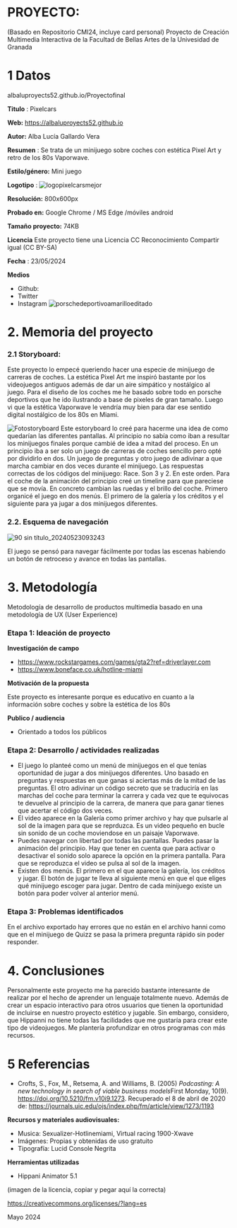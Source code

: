 # PROYECTO: 

(Basado en Repositorio CMI24, incluye card personal)
Proyecto de Creación Multimedia Interactiva de la  Facultad de Bellas Artes de la Univesidad de Granada



# 1 Datos 

albaluproyects52.github.io/Proyectofinal

**Titulo** : Pixelcars 

**Web:**   https://albaluproyects52.github.io

**Autor:**  Alba Lucía Gallardo Vera

**Resumen** : Se trata de un minijuego sobre coches con estética Pixel Art y retro de los 80s Vaporwave. 

**Estilo/género:**  Mini juego

**Logotipo** : ![logopixelcarsmejor](https://github.com/albaluproyects52/albaluproyects52.github.io/assets/170507196/7a2c520e-7d46-47cc-aa73-533ee16a3b1f)


**Resolución:** 800x600px 

**Probado en:**   Google Chrome / MS Edge /móviles android 

**Tamaño proyecto:** 74KB

**Licencia** Este proyecto tiene una Licencia CC Reconocimiento Compartir igual (CC BY-SA)

**Fecha** : 23/05/2024

**Medios** 

- Github:
- Twitter
- Instagram
![porschedeportivoamarilloeditado](https://github.com/albaluproyects52/albaluproyects52.github.io/assets/170507196/5f4a626d-a615-44ff-8f9f-a1a1c2c7a5b5)


# 2. Memoria del proyecto 

### 2.1 Storyboard: 
Este proyecto lo empecé queriendo hacer una especie de minijuego de carreras de coches. La estética Pixel Art me inspiró bastante por los videojuegos antiguos además de dar un aire simpático y nostálgico al juego. Para el diseño de los coches me he basado sobre todo en porsche deportivos que he ido ilustrando a base de pixeles de gran tamaño. Luego vi que la estética Vaporwave le vendría muy bien para dar ese sentido digital nostálgico de los 80s en Miami. 

![Fotostoryboard](https://github.com/albaluproyects52/albaluproyects52.github.io/assets/170507196/7ebcd249-30b0-4145-aed7-a69ddbc3858b)
Este estoryboard lo creé para hacerme una idea de como quedarían las diferentes pantallas. Al principio no sabía como iban a resultar los minijuegos finales porque cambié de idea a mitad del proceso. En un principio iba a ser solo un juego de carreras de coches sencillo pero opté por dividirlo en dos. Un juego de preguntas y otro juego de adivinar a que marcha cambiar en dos veces durante el minijuego. Las respuestas correctas de los códigos del minijuego: Race. Son 3 y 2. En este orden.
Para el coche de la animación del principio creé un timeline para que pareciese que se movía. En concreto cambian las ruedas y el brillo del coche.
Primero organicé el juego en dos menús. El primero de la galería y los créditos y el siguiente para ya jugar a dos minijuegos diferentes. 



### 2.2. Esquema de navegación 

![90 sin título_20240523093243](https://github.com/albaluproyects52/albaluproyects52.github.io/assets/170507196/e12f57fa-a520-47c1-87c4-04687d4eab8d)

El juego se pensó para navegar fácilmente por todas las escenas habiendo un botón de retroceso y avance en todas las pantallas. 







# 3. Metodología

Metodología de desarrollo de productos multimedia basado en una metodología de UX (User Experience)



### Etapa 1: Ideación de proyecto

**Investigación de campo** 

- https://www.rockstargames.com/games/gta2?ref=driverlayer.com
- https://www.boneface.co.uk/hotline-miami
  



**Motivación de la propuesta** 

Este  proyecto es interesante porque es educativo en cuanto a la información sobre coches y sobre la estética de los 80s



**Publico / audiencia**

- Orientado a todos los públicos





### Etapa 2: Desarrollo / actividades realizadas


- El juego lo planteé como un menú de minijuegos en el que tenías oportunidad de jugar a dos minijuegos diferentes. Uno basado en preguntas y respuestas en que ganas si aciertas más de la mitad de las preguntas. El otro adivinar un código secreto que se traduciría en las marchas del coche para terminar la carrera y cada vez que te equivocas te devuelve al principio de la carrera, de manera que para ganar tienes que acertar el código dos veces.
- El video aparece en la Galería como primer archivo y hay que pulsarle al sol de la imagen para que se reprduzca. Es un video pequeño en bucle sin sonido de un coche moviendose en un paisaje Vaporwave.
- Puedes navegar con libertad por todas las pantallas. Puedes pasar la animación del principio. Hay que tener en cuenta que para activar o desactivar el sonido solo aparece la opción en la primera pantalla. Para que se reproduzca el video se pulsa al sol de la imagen.
- Existen dos menús. El primero en el que aparece la galería, los créditos y jugar. El botón de jugar te lleva al siguiente menú en que el que eliges qué minijuego escoger para jugar. Dentro de cada minijuego existe un botón para poder volver al anterior menú.




### Etapa 3: Problemas identificados

En el archivo exportado hay errores que no están en el archivo hanni como que en el minijuego de Quizz se pasa la primera pregunta rápido sin poder responder.



# 4. Conclusiones 

Personalmente este proyecto me ha parecido bastante interesante de realizar por el hecho de aprender un lenguaje totalmente nuevo. Además de crear un espacio interactivo para otros usuarios que tienen la oportunidad de incluirse en nuestro proyecto estético y jugable. Sin embargo, considero, que Hippanni no tiene todas las facilidades que me gustaría para crear este tipo de videojuegos. Me plantería profundizar en otros programas con más recursos.







# 5 Referencias 



- Crofts, S., Fox, M., Retsema, A. and Williams, B. (2005) *Podcasting: A new technology in search of viable business models*First Monday, 10(9). https://doi.org/10.5210/fm.v10i9.1273. Recuperado el 8 de abril de 2020 de: https://journals.uic.edu/ojs/index.php/fm/article/view/1273/1193

**Recursos y materiales audiovisuales:**

* Musica: Sexualizer-Hotlinemiami, Virtual racing 1900-Xwave 
* Imágenes: Propias y obtenidas de uso gratuito
* Tipografía: Lucid Console Negrita

**Herramientas utilizadas**

- Hippani Animator 5.1
  



(imagen de la licencia, copiar y pegar aquí la correcta)

https://creativecommons.org/licenses/?lang=es

Mayo 2024
